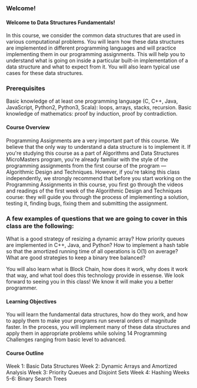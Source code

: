 ### Welcome!

#### Welcome to Data Structures Fundamentals!

In this course, we consider the common data structures that are used in various computational problems. You will learn how these data structures are implemented in different programming languages and will practice implementing them in our programming assignments. This will help you to understand what is going on inside a particular built-in implementation of a data structure and what to expect from it. You will also learn typical use cases for these data structures.

### Prerequisites
Basic knowledge of at least one programming language (C, C++, Java, JavaScript, Python2, Python3, Scala): loops, arrays, stacks, recursion. Basic knowledge of mathematics: proof by induction, proof by contradiction.

#### Course Overview
Programming Assignments are a very important part of this course. We believe that the only way to understand a data structure is to implement it. If you're studying this course as a part of Algorithms and Data Structures MicroMasters program, you're already familiar with the style of the programming assignments from the first course of the program — Algorithmic Design and Techniques. However, if you're taking this class independently, we strongly recommend that before you start working on the Programming Assignments in this course, you first go through the videos and readings of the first week of the Algorithmic Design and Techniques course: they will guide you through the process of implementing a solution, testing it, finding bugs, fixing them and submitting the assignment.

### A few examples of questions that we are going to cover in this class are the following:
What is a good strategy of resizing a dynamic array?
How priority queues are implemented in C++, Java, and Python?
How to implement a hash table so that the amortized running time of all operations is O(1) on average?
What are good strategies to keep a binary tree balanced?

You will also learn what is Block Chain, how does it work, why does it work that way, and what tool does this technology provide in essense.
We look forward to seeing you in this class! We know it will make you a better programmer.

#### Learning Objectives
You will learn the fundamental data structures, how do they work, and how to apply them to make your programs run several orders of magnitude faster. In the process, you will implement many of these data structures and apply them in appropriate problems while solving 14 Programming Challenges ranging from basic level to advanced.

#### Course Outline
Week 1: Basic Data Structures
Week 2: Dynamic Arrays and Amortized Analysis
Week 3: Priority Queues and Disjoint Sets
Week 4: Hashing
Weeks 5-6: Binary Search Trees
